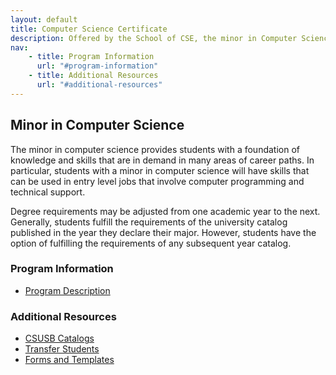 ```yaml
---
layout: default
title: Computer Science Certificate
description: Offered by the School of CSE, the minor in Computer Science provide a practical foundation in the theory and practice of computer science.
nav:
    - title: Program Information
      url: "#program-information"
    - title: Additional Resources
      url: "#additional-resources"
---
```


## Minor in __Computer Science__

The minor in computer science provides students with a foundation of knowledge and skills that are in demand in many areas of career paths. In particular, students with a minor in computer science will have skills that can be used in entry level jobs that involve computer programming and technical support.

Degree requirements may be adjusted from one academic year to the next. Generally, students fulfill the requirements of the university catalog published in the year they declare their major. However, students have the option of fulfilling the requirements of any subsequent year catalog.

### Program Information

- [Program Description][description]

### Additional Resources

- [CSUSB Catalogs][catalog]
- [Transfer Students][transfer]
- [Forms and Templates][forms]

[paws]: http://cms.csusb.edu/ehelp/sa/Paws.jsp

[description]: descriptions/minor_description_2012_2014.pdf

[yearly-schedule]: ../Yearly_schedule_of_courses.pdf
[catalog]: http://catalog.csusb.edu/
[transfer]: http://web1.assist.org/web-assist/CSUSB.html
[forms]: /cse


